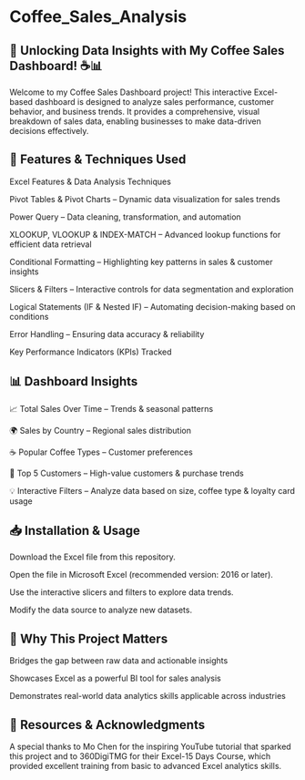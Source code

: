 # Coffee_Sales_Analysis

## 🚀 Unlocking Data Insights with My Coffee Sales Dashboard! ☕📊

Welcome to my Coffee Sales Dashboard project! This interactive Excel-based dashboard is designed to analyze sales performance, customer behavior, and business trends. It provides a comprehensive, visual breakdown of sales data, enabling businesses to make data-driven decisions effectively.

## 📌 Features & Techniques Used

Excel Features & Data Analysis Techniques

Pivot Tables & Pivot Charts – Dynamic data visualization for sales trends

Power Query – Data cleaning, transformation, and automation

XLOOKUP, VLOOKUP & INDEX-MATCH – Advanced lookup functions for efficient data retrieval

Conditional Formatting – Highlighting key patterns in sales & customer insights

Slicers & Filters – Interactive controls for data segmentation and exploration

Logical Statements (IF & Nested IF) – Automating decision-making based on conditions

Error Handling – Ensuring data accuracy & reliability

Key Performance Indicators (KPIs) Tracked

## 📊 Dashboard Insights

📈 Total Sales Over Time – Trends & seasonal patterns

🌍 Sales by Country – Regional sales distribution

☕ Popular Coffee Types – Customer preferences

👥 Top 5 Customers – High-value customers & purchase trends

💡 Interactive Filters – Analyze data based on size, coffee type & loyalty card usage


## 📥 Installation & Usage

Download the Excel file from this repository.

Open the file in Microsoft Excel (recommended version: 2016 or later).

Use the interactive slicers and filters to explore data trends.

Modify the data source to analyze new datasets.


## 🎯 Why This Project Matters

Bridges the gap between raw data and actionable insights

Showcases Excel as a powerful BI tool for sales analysis

Demonstrates real-world data analytics skills applicable across industries

## 🔗 Resources & Acknowledgments

A special thanks to Mo Chen for the inspiring YouTube tutorial that sparked this project and to 360DigiTMG for their Excel-15 Days Course, which provided excellent training from basic to advanced Excel analytics skills.
